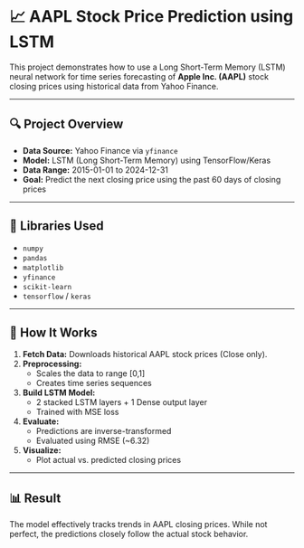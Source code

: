 # 📈 AAPL Stock Price Prediction using LSTM

This project demonstrates how to use a Long Short-Term Memory (LSTM) neural network for time series forecasting of **Apple Inc. (AAPL)** stock closing prices using historical data from Yahoo Finance.

---

## 🔍 Project Overview

- **Data Source:** Yahoo Finance via `yfinance`
- **Model:** LSTM (Long Short-Term Memory) using TensorFlow/Keras
- **Data Range:** 2015-01-01 to 2024-12-31
- **Goal:** Predict the next closing price using the past 60 days of closing prices

---

## 🧰 Libraries Used

- `numpy`
- `pandas`
- `matplotlib`
- `yfinance`
- `scikit-learn`
- `tensorflow` / `keras`

---

## 🚀 How It Works

1. **Fetch Data:** Downloads historical AAPL stock prices (Close only).
2. **Preprocessing:**
   - Scales the data to range [0,1]
   - Creates time series sequences
3. **Build LSTM Model:**
   - 2 stacked LSTM layers + 1 Dense output layer
   - Trained with MSE loss
4. **Evaluate:**
   - Predictions are inverse-transformed
   - Evaluated using RMSE (~6.32)
5. **Visualize:**
   - Plot actual vs. predicted closing prices

---

## 📊 Result

The model effectively tracks trends in AAPL closing prices. While not perfect, the predictions closely follow the actual stock behavior.


